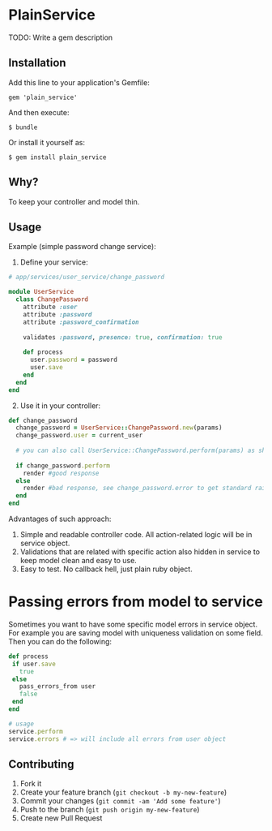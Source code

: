 # PlainService

TODO: Write a gem description

## Installation

Add this line to your application's Gemfile:

    gem 'plain_service'

And then execute:

    $ bundle

Or install it yourself as:

    $ gem install plain_service

## Why?

To keep your controller and model thin.

## Usage

Example (simple password change service):

1. Define your service: 
  
  ```ruby
  # app/services/user_service/change_password
  
  module UserService
    class ChangePassword
      attribute :user  
      attribute :password  
      attribute :password_confirmation
        
      validates :password, presence: true, confirmation: true
      
      def process
        user.password = password
        user.save
      end
    end
  end
  ```
2. Use it in your controller:

  ```ruby
  def change_password
    change_password = UserService::ChangePassword.new(params)
    change_password.user = current_user
    
    # you can also call UserService::ChangePassword.perform(params) as shortcut
    
    if change_password.perform
      render #good response
    else
      render #bad response, see change_password.error to get standard rails Errors object
    end
  end
  ```

Advantages of such approach: 
1. Simple and readable controller code. All action-related logic will be in service object.
2. Validations that are related with specific action also hidden in service to keep model clean and easy to use.
3. Easy to test. No callback hell, just plain ruby object.
  
# Passing errors from model to service

Sometimes you want to have some specific model errors in service object. For example you are saving model with uniqueness validation on some field. Then you can do the following:

```ruby
def process
 if user.save
   true
 else
   pass_errors_from user
   false
 end
end

# usage
service.perform
service.errors # => will include all errors from user object 
```

## Contributing

1. Fork it
2. Create your feature branch (`git checkout -b my-new-feature`)
3. Commit your changes (`git commit -am 'Add some feature'`)
4. Push to the branch (`git push origin my-new-feature`)
5. Create new Pull Request
